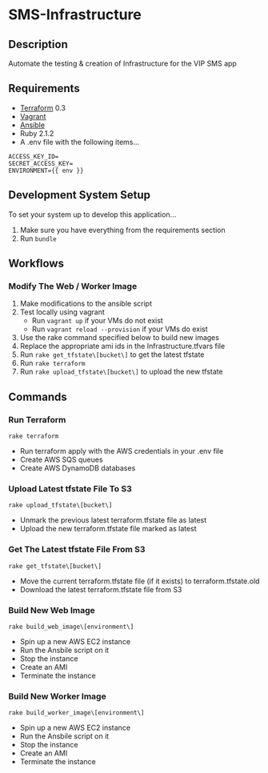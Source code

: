 # SMS-Infrastructure

## Description
Automate the testing & creation of Infrastructure for the VIP SMS app

## Requirements
- [Terraform](http://www.terraform.io) 0.3
- [Vagrant](http://www.vagrantup.com)
- [Ansible](http://www.ansible.com/home)
- Ruby 2.1.2
- A .env file with the following items...

~~~~
ACCESS_KEY_ID=
SECRET_ACCESS_KEY=
ENVIRONMENT={{ env }}
~~~~

## Development System Setup
To set your system up to develop this application...

1. Make sure you have everything from the requirements section
2. Run `bundle`

## Workflows
### Modify The Web / Worker Image
1. Make modifications to the ansible script
2. Test locally using vagrant
    - Run `vagrant up` if your VMs do not exist
    - Run `vagrant reload --provision` if your VMs do exist
3. Use the rake command specified below to build new images
4. Replace the appropriate ami ids in the Infrastructure.tfvars file
5. Run `rake get_tfstate\[bucket\]` to get the latest tfstate
6. Run `rake terraform`
7. Run `rake upload_tfstate\[bucket\]` to upload the new tfstate

## Commands
### Run Terraform
~~~~
rake terraform
~~~~

- Run terraform apply with the AWS credentials in your .env file
- Create AWS SQS queues
- Create AWS DynamoDB databases

### Upload Latest tfstate File To S3
~~~~
rake upload_tfstate\[bucket\]
~~~~

- Unmark the previous latest terraform.tfstate file as latest
- Upload the new terraform.tfstate file marked as latest

### Get The Latest tfstate File From S3
~~~~
rake get_tfstate\[bucket\]
~~~~

- Move the current terraform.tfstate file (if it exists) to
  terraform.tfstate.old
- Download the latest terraform.tfstate file from S3

### Build New Web Image
~~~~
rake build_web_image\[environment\]
~~~~

- Spin up a new AWS EC2 instance
- Run the Ansbile script on it
- Stop the instance
- Create an AMI
- Terminate the instance

### Build New Worker Image
~~~~
rake build_worker_image\[environment\]
~~~~

- Spin up a new AWS EC2 instance
- Run the Ansbile script on it
- Stop the instance
- Create an AMI
- Terminate the instance
